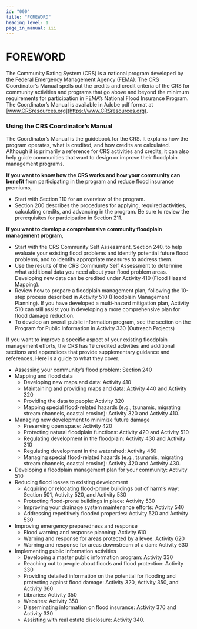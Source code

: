 ```yaml
---
id: "000"
title: "FOREWORD"
heading_level: 1
page_in_manual: iii
---
```


# FOREWORD

The Community Rating System (CRS) is a national program developed by the Federal Emergency Management Agency (FEMA). The CRS Coordinator’s Manual spells out the credits and credit criteria of the CRS for community activities and programs that go above and beyond the minimum requirements for participation in FEMA’s National Flood Insurance Program. The Coordinator’s Manual is available in Adobe pdf format at [www.CRSresources.org](https://www.CRSresources.org).

### Using the CRS Coordinator’s Manual

The Coordinator’s Manual is the guidebook for the CRS. It explains how the program
operates, what is credited, and how credits are calculated. Although it is primarily a
reference for CRS activities and credits, it can also help guide communities that want to
design or improve their floodplain management programs.

**If you want to know how the CRS works and how your community can benefit** from participating in the program and reduce flood insurance premiums,

- Start with Section 110 for an overview of the program.
- Section 200 describes the procedures for applying, required activities, calculating credits, and advancing in the program. Be sure to review the prerequisites for participation in Section 211.

**If you want to develop a comprehensive community floodplain management program**,

- Start with the CRS Community Self Assessment, Section 240, to help evaluate your existing flood problems and identify potential future flood problems, and to identify appropriate measures to address them.
- Use the results of the CRS Community Self Assessment to determine what additional data you need about your flood problem areas. Developing new data can be credited under Activity 410 (Flood Hazard Mapping).
- Review how to prepare a floodplain management plan, following the 10-step process described in Activity 510 (Floodplain Management Planning). If you have developed a multi-hazard mitigation plan, Activity 510 can still assist you in developing a more comprehensive plan for flood damage reduction.
- To develop an overall public information program, see the section on the Program for Public Information in Activity 330 (Outreach Projects)

If you want to improve a specific aspect of your existing floodplain management efforts, the CRS has 19 credited activities and additional sections and appendices that provide supplementary guidance and references. Here is a guide to what they cover.

- Assessing your community’s flood problem: Section 240
- Mapping and flood data
  - Developing new maps and data: Activity 410
  - Maintaining and providing maps and data: Activity 440 and Activity 320
  - Providing the data to people: Activity 320
  - Mapping special flood-related hazards (e.g., tsunamis, migrating stream channels, coastal erosion): Activity 320 and Activity 410.
- Managing new development to minimize future damage
  - Preserving open space: Activity 420
  - Protecting natural floodplain functions: Activity 420 and Activity 510
  - Regulating development in the floodplain: Activity 430 and Activity 310
  - Regulating development in the watershed: Activity 450
  - Managing special flood-related hazards (e.g., tsunamis, migrating stream channels, coastal erosion): Activity 420 and Activity 430.
- Developing a floodplain management plan for your community: Activity 510
- Reducing flood losses to existing development
  - Acquiring or relocating flood-prone buildings out of harm’s way:
    Section 501, Activity 520, and Activity 530
  - Protecting flood-prone buildings in place: Activity 530
  - Improving your drainage system maintenance efforts: Activity 540
  - Addressing repetitively flooded properties: Activity 520 and Activity 530
- Improving emergency preparedness and response
  - Flood warning and response planning: Activity 610
  - Warning and response for areas protected by a levee: Activity 620
  - Warning and response for areas downstream of a dam: Activity 630
- Implementing public information activities
  - Developing a master public information program: Activity 330
  - Reaching out to people about floods and flood protection: Activity 330
  - Providing detailed information on the potential for flooding and protecting against flood damage: Activity 320, Activity 350, and Activity 360
  - Libraries: Activity 350
  - Websites: Activity 350
  - Disseminating information on flood insurance: Activity 370 and Activity 330
  - Assisting with real estate disclosure: Activity 340.
